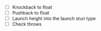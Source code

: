 - [ ] Knockback to float
- [ ] Pushback to float
- [ ] Launch height into the launch stun type
- [ ] Check throws
